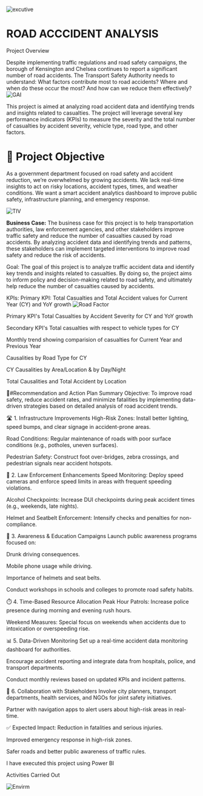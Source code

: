 
![excutive](https://github.com/user-attachments/assets/c5615bf0-2a01-42da-9b52-575af9065509)


# ROAD ACCCIDENT ANALYSIS 

Project Overview

Despite implementing traffic regulations and road safety campaigns, the borough of Kensington and Chelsea continues to report a significant number of road accidents. The Transport Safety Authority needs to understand:
What factors contribute most to road accidents? Where and when do these occur the most? And how can we reduce them effectively?
![GAI](https://github.com/user-attachments/assets/6e87fad0-fc1c-4f09-bdd1-453e690786fa)

This project is aimed at analyzing road accident data and identifying trends and insights related to casualties. The project will leverage several key performance indicators (KPIs) to measure the severity and the total number of casualties by accident severity, vehicle type, road type, and other factors.

# 🧩 Project Objective

As a government department focused on road safety and accident reduction, we’re overwhelmed by growing accidents. We lack real-time insights to act on risky locations, accident types, times, and weather conditions. We want a smart accident analytics dashboard to improve public safety, infrastructure planning, and emergency response.

![TIV](https://github.com/user-attachments/assets/c406a3cc-d463-4758-8aa3-4eee99d47c9d)

**Business Case:**
The business case for this project is to help transportation authorities, law enforcement agencies, and other stakeholders improve traffic safety and reduce the number of casualties caused by road accidents. By analyzing accident data and identifying trends and patterns, these stakeholders can implement targeted interventions to improve road safety and reduce the risk of accidents.

Goal:
The goal of this project is to analyze traffic accident data and identify key trends and insights related to casualties. By doing so, the project aims to inform policy and decision-making related to road safety, and ultimately help reduce the number of casualties caused by accidents.

KPIs:
Primary KPI:
Total Casualties and Total Accident values for Current Year (CY) and YoY growth
![Road  Factor](https://github.com/user-attachments/assets/a4832a07-3d19-4b13-96af-19857aba1112)

Primary KPI's
Total Casualties by Accident Severity for CY and YoY growth

Secondary KPI's
Total casualties with respect to vehicle types for CY

Monthly trend showing comparision of casualties for Current Year and Previous Year

Causalities by Road Type for CY

CY Causalities by Area/Location & by Day/Night

Total Causalities and Total Accident by Location

🚧#Recommendation and Action Plan Summary
Objective:
To improve road safety, reduce accident rates, and minimize fatalities by implementing data-driven strategies based on detailed analysis of road accident trends.

🛣️ 1. Infrastructure Improvements
High-Risk Zones: Install better lighting, speed bumps, and clear signage in accident-prone areas.

Road Conditions: Regular maintenance of roads with poor surface conditions (e.g., potholes, uneven surfaces).

Pedestrian Safety: Construct foot over-bridges, zebra crossings, and pedestrian signals near accident hotspots.

🚓 2. Law Enforcement Enhancements
Speed Monitoring: Deploy speed cameras and enforce speed limits in areas with frequent speeding violations.

Alcohol Checkpoints: Increase DUI checkpoints during peak accident times (e.g., weekends, late nights).

Helmet and Seatbelt Enforcement: Intensify checks and penalties for non-compliance.

🧠 3. Awareness & Education Campaigns
Launch public awareness programs focused on:

Drunk driving consequences.

Mobile phone usage while driving.

Importance of helmets and seat belts.

Conduct workshops in schools and colleges to promote road safety habits.

⏱️ 4. Time-Based Resource Allocation
Peak Hour Patrols: Increase police presence during morning and evening rush hours.

Weekend Measures: Special focus on weekends when accidents due to intoxication or overspeeding rise.

📊 5. Data-Driven Monitoring
Set up a real-time accident data monitoring dashboard for authorities.

Encourage accident reporting and integrate data from hospitals, police, and transport departments.

Conduct monthly reviews based on updated KPIs and incident patterns.

🤝 6. Collaboration with Stakeholders
Involve city planners, transport departments, health services, and NGOs for joint safety initiatives.

Partner with navigation apps to alert users about high-risk areas in real-time.

✅ Expected Impact:
Reduction in fatalities and serious injuries.

Improved emergency response in high-risk zones.

Safer roads and better public awareness of traffic rules.

I have executed this project using Power BI

Activities Carried Out

![Envirm](https://github.com/user-attachments/assets/876996c3-c507-429e-af18-6e32b478bf5e)
